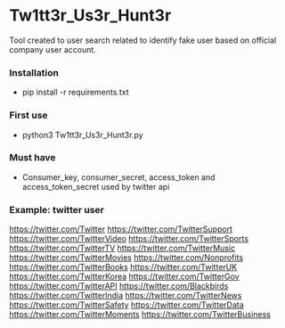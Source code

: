 # Tw1tt3r_Us3r_Hunt3r


Tool created to user search related to identify fake user based on official company user account. 

### Installation

   - pip install -r requirements.txt

### First use 
   - python3 Tw1tt3r_Us3r_Hunt3r.py

### Must have 

   - Consumer_key, consumer_secret, access_token and access_token_secret used by twitter api 



### Example: twitter user

https://twitter.com/Twitter
https://twitter.com/TwitterSupport
https://twitter.com/TwitterVideo
https://twitter.com/TwitterSports
https://twitter.com/TwitterTV
https://twitter.com/TwitterMusic
https://twitter.com/TwitterMovies
https://twitter.com/Nonprofits
https://twitter.com/TwitterBooks
https://twitter.com/TwitterUK
https://twitter.com/TwitterKorea
https://twitter.com/TwitterGov
https://twitter.com/TwitterAPI
https://twitter.com/Blackbirds
https://twitter.com/TwitterIndia
https://twitter.com/TwitterNews
https://twitter.com/TwitterSafety
https://twitter.com/TwitterData
https://twitter.com/TwitterMoments
https://twitter.com/TwitterBusiness
